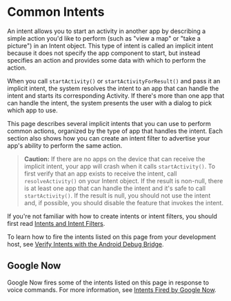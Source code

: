 
# Common Intents

An intent allows you to start an activity in another app by describing a simple action you'd like to perform 
(such as "view a map" or "take a picture") in an Intent object. 
This type of intent is called an implicit intent because it does not specify the app component to start, 
but instead specifies an action and provides some data with which to perform the action.

When you call `startActivity()` or `startActivityForResult()` and pass it an implicit intent, 
the system resolves the intent to an app that can handle the intent and starts its corresponding Activity. 
If there's more than one app that can handle the intent, 
the system presents the user with a dialog to pick which app to use.

This page describes several implicit intents that you can use to perform common actions, 
organized by the type of app that handles the intent. 
Each section also shows how you can create an intent filter to advertise your app's ability 
to perform the same action.

> **Caution:** If there are no apps on the device that can receive the implicit intent, 
your app will crash when it calls `startActivity()`. 
To first verify that an app exists to receive the intent, call `resolveActivity()` on your Intent object. 
If the result is non-null, there is at least one app that can handle the intent 
and it's safe to call `startActivity()`. 
If the result is null, you should not use the intent and, if possible, 
you should disable the feature that invokes the intent.

If you're not familiar with how to create intents or intent filters, 
you should first read [Intents and Intent Filters](./1-intents-and-filters.md).

To learn how to fire the intents listed on this page from your development host, 
see [Verify Intents with the Android Debug Bridge][1].

## Google Now

Google Now fires some of the intents listed on this page in response to voice commands. 
For more information, see [Intents Fired by Google Now][2].

[1]: https://developer.android.com/guide/components/intents-common.html#AdbIntents.
[2]: https://developer.android.com/guide/components/intents-common.html#Now

